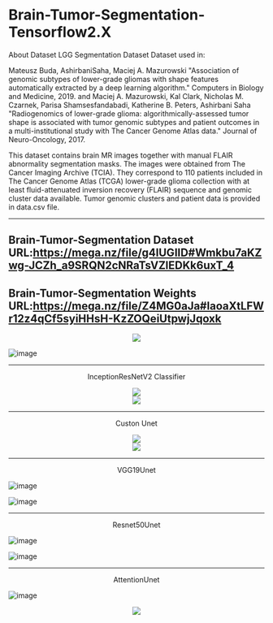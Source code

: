 # Brain-Tumor-Segmentation-Tensorflow2.X
About Dataset
LGG Segmentation Dataset
Dataset used in:

Mateusz Buda, AshirbaniSaha, Maciej A. Mazurowski "Association of genomic subtypes of lower-grade gliomas with shape features automatically extracted by a deep learning algorithm." Computers in Biology and Medicine, 2019.
and Maciej A. Mazurowski, Kal Clark, Nicholas M. Czarnek, Parisa Shamsesfandabadi, Katherine B. Peters, Ashirbani Saha "Radiogenomics of lower-grade glioma: algorithmically-assessed tumor shape is associated with tumor genomic subtypes and patient outcomes in a multi-institutional study with The Cancer Genome Atlas data." Journal of Neuro-Oncology, 2017.

This dataset contains brain MR images together with manual FLAIR abnormality segmentation masks.
The images were obtained from The Cancer Imaging Archive (TCIA).
They correspond to 110 patients included in The Cancer Genome Atlas (TCGA) lower-grade glioma collection with at least fluid-attenuated inversion recovery (FLAIR) sequence and genomic cluster data available.
Tumor genomic clusters and patient data is provided in data.csv file.

--------------------

Brain-Tumor-Segmentation Dataset URL:https://mega.nz/file/g4lUGIID#Wmkbu7aKZwg-JCZh_a9SRQN2cNRaTsVZlEDKk6uxT_4
--------------------

Brain-Tumor-Segmentation Weights URL:https://mega.nz/file/Z4MG0aJa#laoaXtLFWr12z4qCf5syiHHsH-KzZOQeiUtpwjJqoxk
--------------------


<div align="center">
<img src="https://github.com/wade0125/Brain-Tumor-Segmentation-Tensorflow2.X/blob/main/img/rate%20dataset.png">
</div>


![image](https://github.com/wade0125/Brain-Tumor-Segmentation-Tensorflow2.X/blob/main/img/show%20dataset.png)

--------------------

<p align="center">InceptionResNetV2 Classifier</font></p>

<div align="center">
<img src="https://github.com/wade0125/Brain-Tumor-Segmentation-Tensorflow2.X/blob/main/img/Training_history_InceptionResNetV2_classify.png">
</div>

<div align="center">
<img src="https://github.com/wade0125/Brain-Tumor-Segmentation-Tensorflow2.X/blob/main/img/InceptionResNetV2%20predict%20confusion%20matrix.png">
</div>

--------------------

<p align="center">Custon Unet</font></p>
<div align="center">
<img src="https://github.com/wade0125/Brain-Tumor-Segmentation-Tensorflow2.X/blob/main/img/Training_history%20U-Net.png">
</div>
<div align="center">
<img src="https://github.com/wade0125/Brain-Tumor-Segmentation-Tensorflow2.X/blob/main/img/U-Net%20Predict%20Result.png">
</div>

--------------------

<p align="center">VGG19Unet</font></p>

![image](https://github.com/wade0125/Brain-Tumor-Segmentation-Tensorflow2.X/blob/main/img/Training_history_VGG19-Unet_Segmentation.png)

![image](https://github.com/wade0125/Brain-Tumor-Segmentation-Tensorflow2.X/blob/main/img/VGG19_U-Net%20predict%20result.png)

--------------------

<p align="center">Resnet50Unet</font></p>

![image](https://github.com/wade0125/Brain-Tumor-Segmentation-Tensorflow2.X/blob/main/img/Training_history_ResNet-Unet_Segmentation.png)

![image](https://github.com/wade0125/Brain-Tumor-Segmentation-Tensorflow2.X/blob/main/img/ResNet-Unet%20Segmentation%20predict%20result.png)


--------------------

<p align="center">AttentionUnet</font></p>

![image](https://github.com/wade0125/Brain-Tumor-Segmentation-Tensorflow2.X/blob/main/img/Training_history_AttentionUNet_Segmentation.png)


<div align="center">
<img src="https://github.com/wade0125/Brain-Tumor-Segmentation-Tensorflow2.X/blob/main/img/AttentionUNet%20predict%20result.png">
</div>












